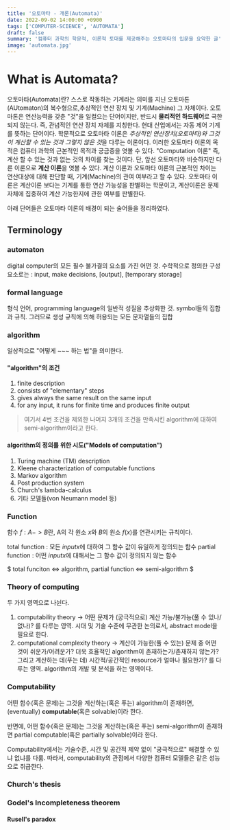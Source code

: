 ```yaml
---
title: '오토마타 - 개론(Automata)'
date: 2022-09-02 14:00:00 +0900
tags: ['COMPUTER-SCIENCE', 'AUTOMATA']
draft: false
summary: '컴퓨터 과학의 학문적, 이론적 토대를 제공해주는 오토마타의 입문을 요약한 글'
image: 'automata.jpg'
---
```


# What is Automata?

오토마타(Automata)란? 스스로 작동하는 기계라는 의미를 지닌 오토마톤(AUtomaton)의 복수형으로,추상적인 연산 장치 및 기계(Machine) 그 자체이다. 오토마톤은 연산능력을 갖춘 "것"을 일컬으는 단어이지만, 반드시 **물리적인 하드웨어**로 국한되지 않는다. 즉, 관념적인 연산 장치 자체를 지칭한다. 현대 산업에서는 자동 제어 기계를 뜻하는 단어이다.
학문적으로 오토마타 이론은 *추상적인 연산장치(오토마타)와 그것이 계산할 수 있는 것과 그렇지 않은 것*을 다루는 이론이다. 이러한 오토마타 이론의 목적은 컴퓨터 과학의 근본적인 목적과 궁금증을 엿볼 수 있다. "Computation 이론" 즉, 계산 할 수 있는 것과 없는 것의 차이를 찾는 것이다.
단, 앞선 오토마타와 비슷하지만 다른 이론으로 **계산 이론**을 엿볼 수 있다. 계산 이론과 오토마타 이론의 근본적인 차이는 연산대상에 대해 판단할 때, 기계(Machine)의 관여 여부라고 할 수 있다. 오토마타 이론은 계산이론 보다는 기계를 통한 연산 가능성을 판별하는 학문이고, 계산이론은 문제 자체에 집중하여 계산 가능한지에 관한 여부를 판별한다.

아래 단어들은 오토마타 이론의 배경이 되는 술어들을 정리하였다.

## Terminology

### automaton

digital computer의 모든 필수 불가결의 요소를 가진 어떤 것.
수학적으로 정의한 구성요소로는 : input, make decisions, [output], [temporary storage]

### formal language

형식 언어, programming language의 일반적 성질을 추상화한 것. symbol들의 집합과 규칙. 그러므로 생성 규칙에 의해 허용되는 모든 문자열들의 집합

### algorithm

일상적으로 "어떻게 ~~~ 하는 법"을 의미한다.

#### "algorithm"의 조건

1. finite description
2. consists of "elementary" steps
3. gives always the same result on the same input
4. for any input, it runs for finite time and produces finite output

> 여기서 4번 조건을 제외한 나머지 3개의 조건을 만족시킨 algorithm에 대하여 semi-algorithm이라고 한다.

#### algorithm의 정의를 위한 시도("Models of computation")

1. Turing machine (TM) description
2. Kleene characterization of computable functions
3. Markov algorithm
4. Post production system
5. Church's lambda-calculus
6. 기타 모델들(von Neumann model 등)

### Function

함수 $f : A -> B$란, A의 각 원소 $x$와 $B$의 원소 $f(x)$를 연관시키는 규칙이다.

total function : 모든 $input x$에 대하여 그 함수 값이 유일하게 정의되는 함수
partial function : 어떤 $input x$에 대해서는 그 함수 값이 정의되지 않는 함수

$ total funciton <=> algorithm, partial function <=> semi-algorithm $


### Theory of computing

두 가지 영역으로 나뉜다.

1. computability theory -> 어떤 문제가 (궁극적으로) 계산 가능/불가능(풀 수 있나/없나)? 를 다루는 영역. 시대 및 기술 수준에 무관한 논의로서, abstract model을 필요로 한다.
2. computational complexity theory -> 계산이 가능한(풀 수 있는) 문제 중 어떤 것이 쉬운가/어려운가? 더욱 효율적인 algorithm이 존재하는가/존재하지 않는가? 그리고 계산하는 데(푸는 데) 시간적/공간적인 resource가 얼마나 필요한가? 를 다루는 영역. algorithm의 개발 및 분석을 하는 영역이다.



### Computability

어떤 함수(혹은 문제)는 그것을 계산하는(혹은 푸는) algorithm이 존재하면, (eventually) **computable**(혹은 solvable)이라 한다.

반면에, 어떤 함수(혹은 문제)는 그것을 계산하는(혹은 푸는) semi-algorithm이 존재하면 partial computable(혹은 partially solvable)이라 한다.

Computability에서는 기술수준, 시간 및 공간적 제약 없이 "궁극적으로" 해결할 수 있냐 없냐를 다룸. 따라서, computability의 관점에서 다양한 컴퓨터 모델들은 같은 성능으로 취급한다.

### Church's thesis

### Godel's Incompleteness theorem

#### Rusell's paradox